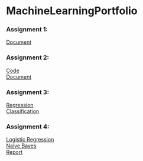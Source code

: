 # MachineLearningPortfolio

### Assignment 1: 
[Document](https://github.com/Segneur/MachineLearningPortfolio/files/10523341/MachineLearningOverview.pdf)

### Assignment 2: 
[Code](https://github.com/Segneur/MachineLearningPortfolio/blob/main/dataExploration.cpp) \
[Document](https://github.com/Segneur/MachineLearningPortfolio/files/10609745/CppDataExploration.pdf)

### Assignment 3:

[Regression](https://github.com/Segneur/MachineLearningPortfolio/files/10772754/Regression.pdf) \
[Classification](https://github.com/Segneur/MachineLearningPortfolio/files/10772755/Classification.pdf)

### Assignment 4:

[Logistic Regression](https://github.com/Segneur/MachineLearningPortfolio/blob/main/naiveBayes.cpp) \
[Naive Bayes](https://github.com/Segneur/MachineLearningPortfolio/blob/main/naiveBayes.cpp) \
[Report](https://github.com/Segneur/MachineLearningPortfolio/files/10889781/fromScratch.pdf)
